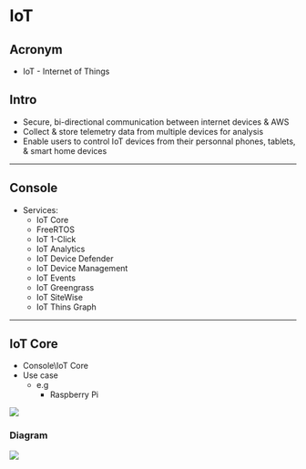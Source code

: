 # IoT

## Acronym
* IoT - Internet of Things

## Intro
* Secure, bi-directional communication between internet devices & AWS
* Collect & store telemetry data from multiple devices for analysis
* Enable users to control IoT devices from their personnal phones, tablets, & smart home devices

---

## Console
* Services:
  * IoT Core
  * FreeRTOS
  * IoT 1-Click
  * IoT Analytics
  * IoT Device Defender
  * IoT Device Management
  * IoT Events
  * IoT Greengrass
  * IoT SiteWise
  * IoT Thins Graph
  
---

## IoT Core
* Console\IoT Core
* Use case
  * e.g
    * Raspberry Pi

[<img src="https://i.imgur.com/YXu0ou4.png">](https://i.imgur.com/YXu0ou4.png)

### Diagram
[<img src="https://i.imgur.com/lPXt0yU.png">](https://i.imgur.com/lPXt0yU.png)
